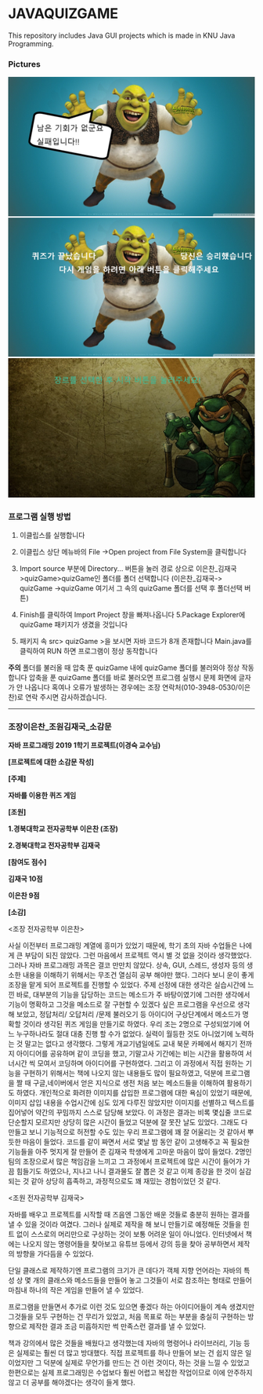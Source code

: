 # JAVAQUIZGAME
This repository includes Java GUI projects which is made in KNU Java Programming.


### Pictures 
![img1](shrekMain_fail.jpg)
![img2](shrekMain_win.jpg)
![img3](turtle2.jpg)



### 프로그램 실행 방법

1. 이클립스를 실행합니다
2. 이클립스 상단 메뉴바의 File ->Open project from File System을 클릭합니다

 3. Import source 부분에 Directory... 버튼을 눌러
경로 상으로 이은찬_김재국>quizGame>quizGame인 폴더를 폴더 선택합니다
(이은찬_김재국-> quizGame ->quizGame 여기서 그 속의 quizGame 폴더를 선택 후 폴더선택 버튼)

 4. Finish를 클릭하여 Import Project 창을 빠져나옵니다
5.Package Explorer에 quizGame 패키지가 생겼을 것입니다

1. 패키지 속 src> quizGame >을 보시면 자바 코드가 8개 존재합니다
Main.java를 클릭하여 RUN 하면 프로그램이 정상 동작합니다

**주의**
폴더를 불러올 때 압축 푼 quizGame 내에 quizGame 폴더를 불러와야 정상 작동합니다
압축을 푼 quizGame 폴더를 바로 불러오면 프로그램 실행시 문제 화면에 글자가 안 나옵니다
혹여나 오류가 발생하는 경우에는 조장 연락처(010-3948-0530/이은찬)로 연락 주시면 감사하겠습니다.

---

### 조장이은찬_조원김재국_소감문

**자바 프로그래밍 2019 1학기 프로젝트(이경숙 교수님)**

**[프로젝트에 대한 소감문 작성]**

**[주제]**

**자바를 이용한 퀴즈 게임**

**[조원]**

**1.경북대학교 전자공학부 이은찬 (조장)**

**2.경북대학교 전자공학부 김재국**

**[참여도 점수]**

**김재국 10점**

**이은찬 9점**

**[소감]**

<조장 전자공학부 이은찬>

사실 이전부터 프로그래밍 계열에 흥미가 있었기 때문에, 학기 초의 자바 수업들은 나에게 큰 부담이 되진 않았다. 그런 마음에서 프로젝트 역시 별 것 없을 것이라 생각했었다. 그러나 자바 프로그래밍 과목은 결코 만만치 않았다. 상속, GUI, 스레드, 생성자 등의 생소한 내용을 이해하기 위해서는 무조건 열심히 공부 해야만 했다. 그러다 보니 운이 좋게 조장을 맡게 되어 프로젝트를 진행할 수 있었다. 주제 선정에 대한 생각은 실습시간에 느낀 바로, 대부분의 기능을 담당하는 코드는 메소드가 주 바탕이였기에 그러한 생각에서 기능이 명확하고 그것을 메소드로 잘 구현할 수 있겠다 싶은 프로그램을 우선으로 생각해 보았고, 정답처리/ 오답처리 /문제 불러오기 등 아이디어 구상단계에서 메소드가 명확할 것이라 생각된 퀴즈 게임을 만들기로 하였다. 우리 조는 2명으로 구성되었기에 어느 누구하나라도 절대 대충 진행 할 수가 없었다. 실력이 월등한 것도 아니었기에 노력하는 것 말고는 없다고 생각했다. 그렇게 개교기념일에도 교내 북문 카페에서 해지기 전까지 아이디어를 공유하며 같이 코딩을 했고, 기말고사 기간에는 비는 시간을 활용하여 서너시간 씩 모여서 코딩하며 아이디어를 구현하였다. 그리고 이 과정에서 직접 원하는 기능을 구현하기 위해서는 책에 나오지 않는 내용들도 많이 필요하였고, 덕분에 프로그램을 짤 때 구글,네이버에서 얻은 지식으로 생전 처음 보는 메소드들을 이해하여 활용하기도 하였다. 개인적으로 화려한 이미지를 삽입한 프로그램에 대한 욕심이 있었기 때문에, 이미지 삽입 내용을 수업시간에 심도 있게 다루진 않았지만 이미지를 선별하고 텍스트를 집어넣어 약간의 꾸밈까지 스스로 담당해 보았다. 이 과정은 결과는 비록 몇십줄 코드로 단순할지 모르지만 상당히 많은 시간이 들었고 덕분에 잘 못잔 날도 있었다. 그래도 다 만들고 보니 기능적으로 허전할 수도 있는 우리 프로그램에 꽤 잘 어울리는 것 같아서 뿌듯한 마음이 들었다. 코드를 같이 짜면서 서로 몇날 밤 동안 같이 고생해주고 꼭 필요한 기능들을 아주 멋지게 잘 만들어 준 김재국 학생에게 고마운 마음이 많이 들었다. 2명인 팀의 조장으로서 많은 책임감을 느끼고 그 과정에서 프로젝트에 많은 시간이 들어가 가끔 힘들기도 하였으나, 지나고 나니 결과물도 잘 뽑은 것 같고 이제 종강을 한 것이 실감되는 것 같아 상당히 흡족하고, 과정적으로도 꽤 재밌는 경험이었던 것 같다.

<조원 전자공학부 김재국>

자바를 배우고 프로젝트를 시작할 때 즈음엔 그동안 배운 것들로 충분히 원하는 결과를 낼 수 있을 것이라 여겼다. 그러나 실제로 제작을 해 보니 만들기로 예정해둔 것들을 힌트 없이 스스로의 머리만으로 구상하는 것이 보통 어려운 일이 아니었다. 인터넷에서 책에는 나오지 않는 명령어들을 찾아보고 유튜브 등에서 강의 등을 찾아 공부하면서 제작의 방향을 가다듬을 수 있었다.

단일 클래스로 제작하기엔 프로그램의 크기가 큰 데다가 객체 지향 언어라는 자바의 특성 상 몇 개의 클래스와 메소드들을 만들어 놓고 그것들이 서로 참조하는 형태로 만들어 마침내 하나의 작은 게임을 만들어 낼 수 있었다.

프로그램을 만들면서 추가로 이런 것도 있으면 좋겠다 하는 아이디어들이 계속 생겼지만 그것들을 모두 구현하는 건 무리가 있었고, 처음 목표로 하는 부분을 충실히 구현하는 방향으로 제작한 결과 조금 미흡하지만 썩 만족스런 결과를 낼 수 있었다.

책과 강의에서 많은 것들을 배웠다고 생각했는데 자바의 명령어나 라이브러리, 기능 등은 실제로는 훨씬 더 많고 방대했다. 직접 프로젝트를 하나 만들어 보는 건 쉽지 않은 일이었지만 그 덕분에 실제로 무언가를 만드는 건 이런 것이다, 하는 것을 느낄 수 있었고 한편으로는 실제 프로그래밍은 수업보다 훨씬 어렵고 복잡한 작업이므로 이에 안주하지 않고 더 공부를 해야겠다는 생각이 들게 했다.
